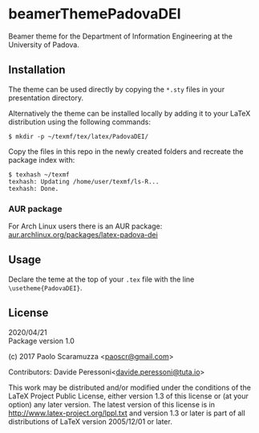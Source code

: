 # beamerThemePadovaDEI
Beamer theme for the Department of Information Engineering at the University
of Padova.

## Installation

The theme can be used directly by copying the `*.sty` files in your presentation directory.

Alternatively the theme can be installed locally by adding it to your LaTeX
distribution using the following commands:

    $ mkdir -p ~/texmf/tex/latex/PadovaDEI/

Copy the files in this repo in the newly created folders and recreate the package index with:

    $ texhash ~/texmf
    texhash: Updating /home/user/texmf/ls-R...
    texhash: Done.

### AUR package

For Arch Linux users there is an AUR package:
[aur.archlinux.org/packages/latex-padova-dei][1]

[1]: https://aur.archlinux.org/packages/latex-padova-dei/

## Usage

Declare the teme at the top of your `.tex` file with the line
`\usetheme{PadovaDEI}`.

## License

2020/04/21  
Package version 1.0

(c) 2017 Paolo Scaramuzza \<<paoscr@gmail.com>>

Contributors: Davide Peressoni\<<davide.peressoni@tuta.io>>

This work may be distributed and/or modified under the
conditions of the LaTeX Project Public License, either version 1.3
of this license or (at your option) any later version.
The latest version of this license is in
<http://www.latex-project.org/lppl.txt>
and version 1.3 or later is part of all distributions of LaTeX
version 2005/12/01 or later.

